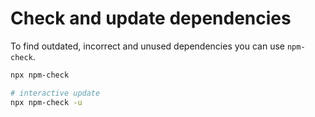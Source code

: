 # Check and update dependencies

To find outdated, incorrect and unused dependencies you can use `npm-check`.

```bash
npx npm-check

# interactive update
npx npm-check -u
```